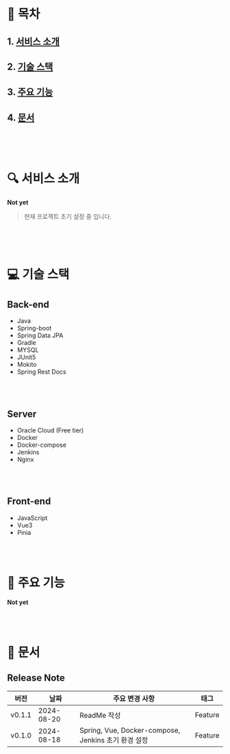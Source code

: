 
# 📕 목차 
## 1. [**서비스 소개**](#1)
## 2. [**기술 스택**](#2)
## 3. [**주요 기능**](#3)
## 4. [**문서**](#4)

<br />
<br />
<br />


<div id="1"></div>

# 🔍 서비스 소개

**Not yet**
> 현재 프로젝트 초기 설정 중 입니다.
>



<br />
<br />
<br />


<div id="2"></div>

# 💻 기술 스택

## Back-end
- Java
- Spring-boot
- Spring Data JPA
- Gradle
- MYSQL
- JUnit5
- Mokito
- Spring Rest Docs
  
<br />
<br />


## Server
- Oracle Cloud (Free tier)
- Docker
- Docker-compose
- Jenkins
- Nginx
  
<br />
<br />

## Front-end
- JavaScript
- Vue3
- Pinia
<br />
<br />

<div id="3"></div>

# 🙌 주요 기능

**Not yet**

<br />
<br />
<div id="4"></div>

# 📃 문서

## Release Note

| 버전  | 날짜       | 주요 변경 사항              | 태그 |
|-------|------------|------------------------------|------------|
| v0.1.1  | 2024-08-20 | ReadMe 작성  | Feature |
| v0.1.0  | 2024-08-18 | Spring, Vue, Docker-compose, Jenkins 초기 환경 설정  | Feature |


<br />
<br />
<br />



